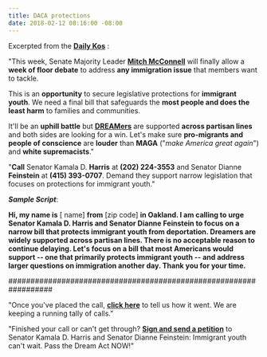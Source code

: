 ```yaml
---
title: DACA protections
date: 2018-02-12 08:16:00 -08:00
---
```


Excerpted from the [**Daily Kos**](https://www.dailykos.com/) :

"This week, Senate Majority Leader [**Mitch McConnell**](https://en.wikipedia.org/wiki/Mitch_McConnell) will finally allow a **week of floor debate** to address **any immigration issue** that members want to tackle.

This is an **opportunity** to secure legislative protections for **immigrant youth**. We need a final bill that safeguards the **most people and does the least harm** to families and communities. 

It'll be an **uphill battle** but [**DREAMers**](https://www.theguardian.com/us-news/2017/sep/04/donald-trump-what-is-daca-dreamers) are supported **across partisan lines** and both sides are looking for a win. Let's make sure **pro-migrants and people of conscience** are **louder** than **MAGA** ("*make America great again*") and **white supremacists**."
  
"**Call** Senator Kamala D. **Harris** at **(202) 224-3553** and Senator Dianne **Feinstein** at **(415) 393-0707**. Demand they support narrow legislation that focuses on protections for immigrant youth."

***Sample Script***:

**Hi, my name is** [ name] **from** [zip code] **in Oakland. I am calling to urge Senator Kamala D. Harris and Senator Dianne Feinstein to focus on a narrow bill that protects immigrant youth from deportation. Dreamers are widely supported across partisan lines. There is no acceptable reason to continue delaying. Let's focus on a bill that most Americans would support -- one that primarily protects immigrant youth -- and address larger questions on immigration another day. Thank you for your time.**

##################################################################

"Once you've placed the call, [**click here**](https://www.dailykos.com/campaigns/forms/thank-you-for-advocating-for-narrow-immigrant-youth-bill?detail=emailaction&link_id=1&can_id=e59665c3f3c1222626c02430d1bf6bdb&source=email-us-senators-from-statefull-default-your-state-need-to-hear-from-you-tell-them-to-protect-dreamers&email_referrer=email_300185&email_subject=us-senators-from-statefull-default-your-state-need-to-hear-from-you-tell-them-to-protect-dreamers) to tell us how it went. We are keeping a running tally of calls."

"Finished your call or can't get through? [**Sign and send a petition**](https://www.dailykos.com/campaigns/letters/tell-the-senate-to-prioritize-protecting-immigrant-youth?detail=emailaction&link_id=2&can_id=e59665c3f3c1222626c02430d1bf6bdb&source=email-us-senators-from-statefull-default-your-state-need-to-hear-from-you-tell-them-to-protect-dreamers&email_referrer=email_300185&email_subject=us-senators-from-statefull-default-your-state-need-to-hear-from-you-tell-them-to-protect-dreamers) to Senator Kamala D. Harris and Senator Dianne Feinstein: Immigrant youth can't wait. Pass the Dream Act NOW!"

